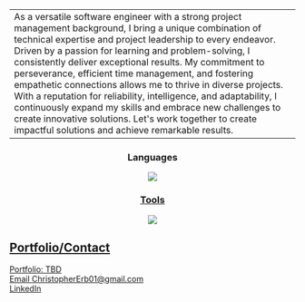 <table>
<tr>
<td>
  As a versatile software engineer with a strong project management background, I bring a unique combination of technical expertise and project leadership to every endeavor. Driven by a passion for learning and problem-solving, I consistently deliver exceptional results. My commitment to perseverance, efficient time management, and fostering empathetic connections allows me to thrive in diverse projects. With a reputation for reliability, intelligence, and adaptability, I continuously expand my skills and embrace new challenges to create innovative solutions. Let's work together to create impactful solutions and achieve remarkable results.
</td>
</tr>
</table>

<div align="center"> 
  <h3>
Languages
    </h3>
</div>
<p align="center">
<a href="https://skillicons.dev">
<img src="https://skillicons.dev/icons?i=cs,css,dotnet,html,java,js,mysql,nodejs,react,threejs"/>
</p>
<div align="center"> 
  <h3>
Tools
    </h3>
</div>

<p align="center">
<a href="https://skillicons.dev">
  <img src="https://skillicons.dev/icons?i=autocad,babel,bootstrap,codepen,discord,django,express,figma,gamemakerstudio,github,linkedin,mongodb,vscode&perline=15" />
</p>

 
## Portfolio/Contact

Portfolio: TBD <br/> Email [ChristopherErb01@gmail.com](mailto:ChristopherErb01@gmail.com)\
[LinkedIn](https://www.linkedin.com/in/christophererb1/) 
